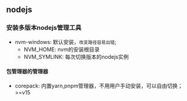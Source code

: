 ## nodejs

### 安装多版本nodejs管理工具

* nvm-windows: 默认安装，`改变路径容易出错`;
  - NVM_HOME: nvm的安装根目录
  - NVM_SYMLINK: 每次切换版本的nodejs实例


#### 包管理器的管理器

* corepack: 内置yarn,pnpm管理器，不用用户手动安装，可以自由切换；>=v15